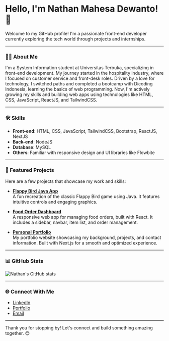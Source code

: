 # Hello, I'm Nathan Mahesa Dewanto! 👋  
Welcome to my GitHub profile! I'm a passionate front-end developer currently exploring the tech world through projects and internships.

---

### 👨‍💻 About Me  
I'm a System Information student at Universitas Terbuka, specializing in front-end development. My journey started in the hospitality industry, where I focused on customer service and front-desk roles. Driven by a love for technology, I switched paths and completed a bootcamp with Dicoding Indonesia, learning the basics of web programming. Now, I'm actively growing my skills and building web apps using technologies like HTML, CSS, JavaScript, ReactJS, and TailwindCSS.

---

### 🛠️ Skills  
- **Front-end**: HTML, CSS, JavaScript, TailwindCSS, Bootstrap, ReactJS, NextJS  
- **Back-end**: NodeJS  
- **Database**: MySQL  
- **Others**: Familiar with responsive design and UI libraries like Flowbite  

---

### 🌟 Featured Projects  
Here are a few projects that showcase my work and skills:

- [**Flappy Bird Java App**](https://github.com/Nathxmd/flappy-bird-game)  
  A fun recreation of the classic Flappy Bird game using Java. It features intuitive controls and engaging graphics.
  
- [**Food Order Dashboard**](https://github.com/Nathxmd/Trans-food)  
  A responsive web app for managing food orders, built with React. It includes a sidebar, navbar, item list, and order management.

- [**Personal Portfolio**](https://github.com/yourusername/my-portfolio)  
  My portfolio website showcasing my background, projects, and contact information. Built with Next.js for a smooth and optimized experience.

---

### 📊 GitHub Stats  
![Nathan's GitHub stats](https://github-readme-stats.vercel.app/api?username=Nathxmd&show_icons=true&theme=radical)

---

### 🌐 Connect With Me  
- [LinkedIn](https://www.linkedin.com/in/nathan-mahesa-dewanto/)
- [Portfolio](https://my-portofolio-eight-pi.vercel.app/)
- [Email](mailto:nathanmahesa36@gmail.com)

---

Thank you for stopping by! Let's connect and build something amazing together. 😊


<!---
Nathxmd/Nathxmd is a ✨ special ✨ repository because its `README.md` (this file) appears on your GitHub profile.
You can click the Preview link to take a look at your changes.
--->
